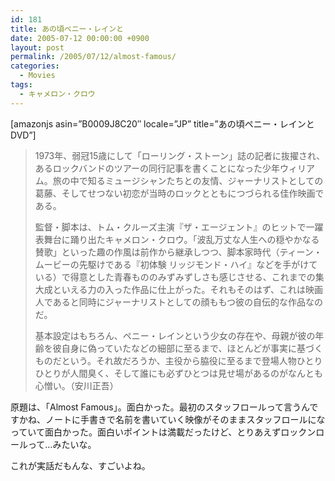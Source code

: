 ```yaml
---
id: 181
title: あの頃ペニー・レインと
date: 2005-07-12 00:00:00 +0900
layout: post
permalink: /2005/07/12/almost-famous/
categories:
  - Movies
tags:
  - キャメロン・クロウ
---
```

[amazonjs asin=&#8221;B0009J8C20&#8243; locale=&#8221;JP&#8221; title=&#8221;あの頃ペニー・レインと DVD&#8221;]
  
<!--more-->

> 1973年、弱冠15歳にして「ローリング・ストーン」誌の記者に抜擢され、あるロックバンドのツアーの同行記事を書くことになった少年ウィリアム。旅の中で知るミュージシャンたちとの友情、ジャーナリストとしての葛藤、そしてせつない初恋が当時のロックとともにつづられる佳作映画である。
> 
> 監督・脚本は、トム・クルーズ主演『ザ・エージェント』のヒットで一躍表舞台に踊り出たキャメロン・クロウ。「波乱万丈な人生への穏やかなる賛歌」といった趣の作風は前作から継承しつつ、脚本家時代（ティーン・ムービーの先駆けである『初体験 リッジモンド・ハイ』などを手がけている）で得意とした青春もののみずみずしさも感じさせる、これまでの集大成といえる力の入った作品に仕上がった。それもそのはず、これは映画人であると同時にジャーナリストとしての顔ももつ彼の自伝的な作品なのだ。
> 
> 基本設定はもちろん、ペニー・レインという少女の存在や、母親が彼の年齢を彼自身に偽っていたなどの細部に至るまで、ほとんどが事実に基づくものだという。それ故だろうか、主役から脇役に至るまで登場人物ひとりひとりが人間臭く、そして誰にも必ずひとつは見せ場があるのがなんとも心憎い。（安川正吾）

原題は、「Almost Famous」。面白かった。最初のスタッフロールって言うんですかね、ノートに手書きで名前を書いていく映像がそのままスタッフロールになっていて面白かった。面白いポイントは満載だったけど、とりあえずロックンロールって…みたいな。
  
これが実話だもんな、すごいよね。
